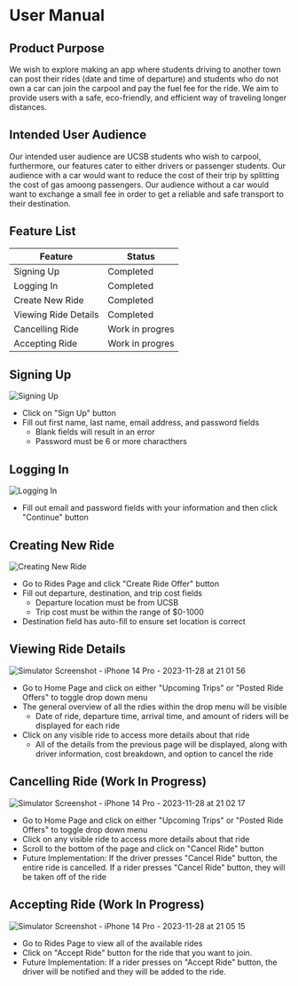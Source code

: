 User Manual
=================

Product Purpose
---------------

We wish to explore making an app where students driving to another town can post their rides (date and time of departure) and students who do not own a car can join the carpool and pay the fuel fee for the ride. We aim to provide users with a safe, eco-friendly, and efficient way of traveling longer distances.

Intended User Audience
---------------

Our intended user audience are UCSB students who wish to carpool, furthermore, our features cater to either drivers or passenger students. Our audience with a car would want to reduce the cost of their trip by splitting the cost of gas amoong passengers. Our audience without a car would want to exchange a small fee in order to get a reliable and safe transport to their destination.

Feature List
---------------


| Feature   | Status           |
|-----------|------------------|
| Signing Up | Completed |
| Logging In | Completed |
| Create New Ride | Completed |
| Viewing Ride Details | Completed |
| Cancelling Ride | Work in progres |
| Accepting Ride | Work in progres |


Signing Up
---------------
![Signing Up](https://github.com/ucsb-cs184-f23/pj-react-02/assets/114529890/826ecab7-c958-49ec-8595-58244bf1d966)
* Click on "Sign Up" button
* Fill out first name, last name, email address, and password fields
  * Blank fields will result in an error
  * Password must be 6 or more characthers

Logging In
---------------
![Logging In](https://github.com/ucsb-cs184-f23/pj-react-02/assets/114529890/46028a7d-07df-4ee2-99ba-c648526935a2)
* Fill out email and password fields with your information and then click "Continue" button 
 
Creating New Ride
---------------
![Creating New Ride](https://github.com/ucsb-cs184-f23/pj-react-02/assets/114529890/26f90e23-a022-4d46-a7a5-1a5978cc6671)

* Go to Rides Page and click "Create Ride Offer" button
* Fill out departure, destination, and trip cost fields
  * Departure location must be from UCSB
  * Trip cost must be within the range of $0-1000
* Destination field has auto-fill to ensure set location is correct

Viewing Ride Details
---------------
![Simulator Screenshot - iPhone 14 Pro - 2023-11-28 at 21 01 56](https://github.com/ucsb-cs184-f23/pj-react-02/assets/114529890/d9264655-98f2-4f4b-8d05-94e374f9c26d)

* Go to Home Page and click on either "Upcoming Trips" or "Posted Ride Offers" to toggle drop down menu
* The general overview of all the rdies within the drop menu will be visible
  * Date of ride, departure time, arrival time, and amount of riders will be displayed for each ride
* Click on any visible ride to access more details about that ride
  * All of the details from the previous page will be displayed, along with driver information, cost breakdown, and option to cancel the ride

Cancelling Ride (Work In Progress)
---------------
![Simulator Screenshot - iPhone 14 Pro - 2023-11-28 at 21 02 17](https://github.com/ucsb-cs184-f23/pj-react-02/assets/114529890/943e6cb4-ca8a-462f-8403-b58f299de16a)

* Go to Home Page and click on either "Upcoming Trips" or "Posted Ride Offers" to toggle drop down menu
* Click on any visible ride to access more details about that ride
* Scroll to the bottom of the page and click on "Cancel Ride" button
* Future Implementation: If the driver presses "Cancel Ride" button, the entire ride is cancelled.
  If a rider presses "Cancel Ride" button, they will be taken off of the ride
  

Accepting Ride (Work In Progress)
---------------
![Simulator Screenshot - iPhone 14 Pro - 2023-11-28 at 21 05 15](https://github.com/ucsb-cs184-f23/pj-react-02/assets/114529890/f3012de2-b06e-4612-88b6-5ea10ee40fde)

* Go to Rides Page to view all of the available rides
* Click on "Accept Ride" button for the ride that you want to join.
* Future Implementation: If a rider presses on "Accept Ride" button, the driver will be notified and they will be added to the ride.
